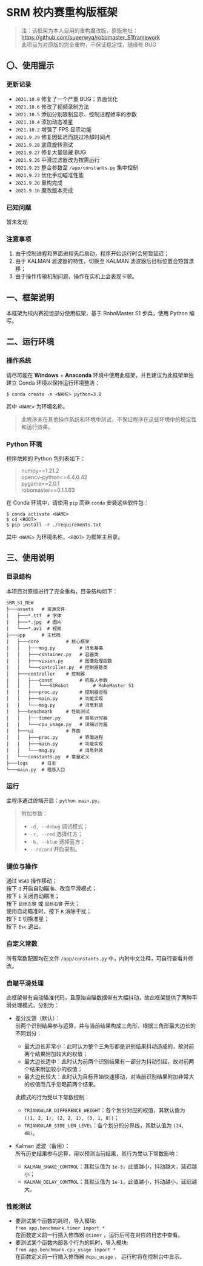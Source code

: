 # SRM 校内赛重构版框架 #

> 注：该框架为本人自用的重构魔改版，原版地址：  
> https://github.com/superwyq/robomaster_S1framework  
> 此项目为对原版的完全重构，不保证稳定性，随缘修 BUG

## 〇、使用提示 ##

### 更新记录 ###

- `2021.10.9` 修复了一个严重 BUG；界面优化
- `2021.10.6` 修改了视频录制方法
- `2021.10.5` 添加分别限制显示、控制进程帧率的参数
- `2021.10.4` 添加动态准星
- `2021.10.2` 增强了 FPS 显示功能
- `2021.9.29` 修复因延迟而跳过冷却时间点
- `2021.9.28` 底盘旋转测试
- `2021.9.27` 修复大量隐藏 BUG
- `2021.9.26` 平滑过滤器改为按需运行
- `2021.9.25` 整合参数至 `/app/constants.py` 集中控制
- `2021.9.23` 优化手动瞄准性能
- `2021.9.20` 重构完成
- `2021.9.16` 魔改版本完成

### 已知问题 ###

暂未发现

### 注意事项 ###

1. 由于控制进程和界面进程先后启动，程序开始运行时会短暂延迟；
2. 由于 KALMAN 滤波器的特性，切换至 KALMAN 滤波器后目标位置会短暂漂移；
3. 由于操作传输机制问题，操作在实机上会表现卡顿。

## 一、框架说明 ##

本框架为校内赛视觉部分使用框架，基于 RoboMaster S1 步兵，使用 Python 编写。

## 二、运行环境 ##

### 操作系统 ###

请尽可能在 __Windows__ + __Anaconda__ 环境中使用此框架，并且建议为此框架单独建立 Conda 环境以保持运行环境整洁：

```shell
$ conda create -n <NAME> python=3.8
```

其中 `<NAME>` 为环境名称。

> 此程序未在其他操作系统和环境中测试，不保证程序在这些环境中的稳定性和运行效果。

### Python 环境 ###

程序依赖的 Python 包列表如下：
> numpy==1.21.2  
> opencv-python==4.4.0.42  
> pygame==2.0.1  
> robomaster==0.1.1.63

在 Conda 环境中，请使用 `pip` 而非 `conda` 安装这些软件包：

```shell
$ conda activate <NAME>
$ cd <ROOT>
$ pip install -r ./requirements.txt
```

其中 `<NAME>` 为环境名称，`<ROOT>` 为框架主目录。

## 三、使用说明 ##

### 目录结构 ###

本项目对原版进行了完全重构，目录结构如下：

```
SRM_S1_NEW
├───assets   # 资源文件
│   ├───*.ttf  # 字体
│   ├───*.jpg  # 图片
│   └───*.avi  # 视频
├───app      # 主代码
│   ├───core          # 核心框架
│   │   ├───msg.py         # 消息基类
│   │   ├───container.py   # 容器类
│   │   ├───vision.py      # 图像处理函数
│   │   └───controller.py  # 控制器基类
│   ├───controller    # 控制器
│   │   ├───const          # 机器人参数
│   │   │   └───S1Robot         # RoboMaster S1
│   │   ├───proc.py        # 控制器进程
│   │   ├───main.py        # 功能实现
│   │   └───msg.py         # 消息封装
│   ├───benchmark     # 性能测试
│   │   ├───timer.py       # 简易计时器
│   │   └───cpu_usage.py   # 详细计时器
│   ├───ui            # 界面
│   │   ├───proc.py        # 界面进程
│   │   ├───main.py        # 功能实现
│   │   └───msg.py         # 消息封装
│   └───constants.py  # 常量定义
├───logs     # 日志
└───main.py  # 程序入口
```

### 运行 ###

主程序通过终端开启：`python main.py`。

> 附加参数：
> - `-d, --debug` 调试模式；
> - `-r, --red` 选择红方；
> - `-b, --blue` 选择蓝方；
> - `--record` 开启录制。

### 键位与操作 ###

通过 `WSAD` 操作移动；  
按下 `Q` 开启自动瞄准、改变平滑模式；  
按下 `E` 关闭自动瞄准；  
按下 `鼠标左键` 或 `鼠标右键` 开火；  
使用自动瞄准时，按下 `R` 消除干扰；  
按下 `I` 切换准星；  
按下 `Esc` 退出。

### 自定义常数 ###

所有常数配置均在文件 `/app/constants.py` 中，内附中文注释，可自行查看并修改。

### 自瞄平滑处理 ###

此框架带有自动瞄准代码，且原始自瞄数据带有大幅抖动，故此框架提供了两种平滑处理模式，分别为：

- 差分反馈（默认）：  
  前两个识别结果参与运算，并与当前结果构成三角形，根据三角形最大边长的不同划分：
    - 最大边长非常小：此时认为整个三角形都是识别结果抖动造成的，故对前两个结果附加较大的权值；
    - 最大边长适中：此时认为前两个识别结果有一部分为抖动引起，故对前两个结果附加较小的权值；
    - 最大边长较大：此时认为目标开始快速移动，对当前识别结果附加非常大的权值而几乎忽略前两个结果。

  此模式的行为受以下常数控制：
    - `TRIANGULAR_DIFFERENCE_WEIGHT`：各个划分对应的权值，其默认值为 `((1, 2, 1), (2, 2, 1), (3, 1, 0))`；
    - `TRIANGULAR_SIDE_LEN_LEVEL`：各个划分的分界线，其默认值为 `(24, 48)`。


- Kalman 滤波（备用）：  
  所有历史结果参与运算，用以预测当前结果，其行为受以下常数影响：
    - `KALMAN_SHAKE_CONTROL`：其默认值为 `1e-3`，此值越小，抖动越大，延迟越小；
    - `KALMAN_DELAY_CONTROL`：其默认值为 `1e-1`，此值越小，抖动越小，延迟越大。

### 性能测试 ###

- 要测试某个函数的耗时，导入模块:  
  `from app.benchmark.timer import *`  
  在函数定义前一行插入修饰器 `@timer` ，运行后可在对应的日志中查看。
- 要测试某个函数内部各个行为的耗时，导入模块:  
  `from app.benchmark.cpu_usage import *`  
  在函数定义前一行插入修饰器 `@cpu_usage` ， 运行时将在控制台中显示。
